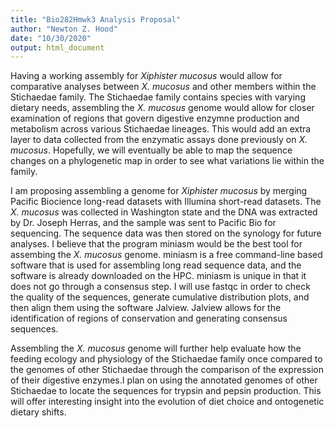 ```yaml
---
title: "Bio282Hmwk3 Analysis Proposal"
author: "Newton Z. Hood"
date: "10/30/2020"
output: html_document
---
```

Having a working assembly for _Xiphister mucosus_ would allow for comparative analyses between _X. mucosus_ and other members within the Stichaedae family. The Stichaedae family contains species with varying dietary needs, assembling the _X. mucosus_ genome would allow for closer examination of regions that govern digestive enzymne production and metabolism across various Stichaedae lineages. This would add an extra layer to data collected from the enzymatic assays done previously on _X. mucosus_. Hopefully, we will eventually be able to map the sequence changes on a phylogenetic map in order to see what variations lie within the family.   

I am proposing assembling a genome for _Xiphister mucosus_ by merging Pacific Biocience long-read datasets with Illumina short-read datasets. The _X. mucosus_ was collected in Washington state and the DNA was extracted by Dr. Joseph Herras, and the sample was sent to Pacific Bio for sequencing. The sequence data was then stored on the synology for future analyses. I believe that the program miniasm would be the best tool for assembing the _X. mucosus_ genome. miniasm is a free command-line based software that is used for assembling  long read sequence data, and the software is already downloaded on the HPC. miniasm is unique in that it does not go through a consensus step. I will use fastqc in order to check the quality of the sequences, generate cumulative distribution plots, and then align them using the software Jalview. Jalview allows for the identification of regions of conservation and generating consensus sequences. 

Assembling the _X. mucosus_ genome will further help evaluate how the feeding ecology and physiology of the Stichaedae family once compared to the genomes of other Stichaedae through the comparison of the expression of their digestive enzymes.I plan on using the annotated genomes of other Stichaedae to locate the sequences for trypsin and pepsin production. This will offer interesting insight into the evolution of diet choice and ontogenetic dietary shifts. 

